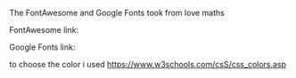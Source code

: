 The FontAwesome and Google Fonts took from love maths


FontAwesome link:

<link rel="stylesheet" href="https://use.fontawesome.com/releases/v5.7.2/css/all.css" integrity="sha384-fnmOCqbTlWIlj8LyTjo7mOUStjsKC4pOpQbqyi7RrhN7udi9RwhKkMHpvLbHG9Sr" crossorigin="anonymous">
Google Fonts link:

<link href="https://fonts.googleapis.com/css?family=Raleway%7CRighteous" rel="stylesheet">


to choose the color i used 
https://www.w3schools.com/csS/css_colors.asp




























